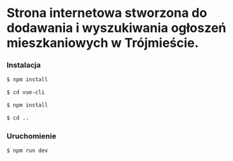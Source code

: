 # Strona internetowa stworzona do dodawania i wyszukiwania ogłoszeń mieszkaniowych w Trójmieście.

### Instalacja 
```sh
$ npm install

$ cd vue-cli

$ npm install

$ cd ..
```
### Uruchomienie 
```sh
$ npm run dev
```

